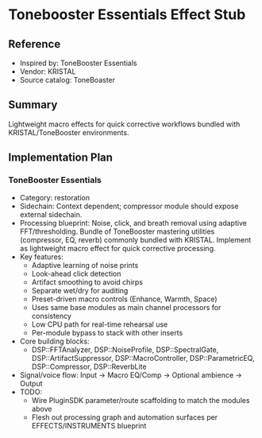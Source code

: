 # Tonebooster Essentials Effect Stub

## Reference
- Inspired by: ToneBooster Essentials
- Vendor: KRISTAL
- Source catalog: ToneBoaster

## Summary
Lightweight macro effects for quick corrective workflows bundled with KRISTAL/ToneBooster environments.

## Implementation Plan
### ToneBooster Essentials
- Category: restoration
- Sidechain: Context dependent; compressor module should expose external sidechain.
- Processing blueprint: Noise, click, and breath removal using adaptive FFT/thresholding. Bundle of ToneBooster mastering utilities (compressor, EQ, reverb) commonly bundled with KRISTAL. Implement as lightweight macro effect for quick corrective processing.
- Key features:
  - Adaptive learning of noise prints
  - Look-ahead click detection
  - Artifact smoothing to avoid chirps
  - Separate wet/dry for auditing
  - Preset-driven macro controls (Enhance, Warmth, Space)
  - Uses same base modules as main channel processors for consistency
  - Low CPU path for real-time rehearsal use
  - Per-module bypass to stack with other inserts
- Core building blocks:
  - DSP::FFTAnalyzer, DSP::NoiseProfile, DSP::SpectralGate, DSP::ArtifactSuppressor, DSP::MacroController, DSP::ParametricEQ, DSP::Compressor, DSP::ReverbLite
- Signal/voice flow: Input → Macro EQ/Comp → Optional ambience → Output
- TODO:
  - Wire PluginSDK parameter/route scaffolding to match the modules above
  - Flesh out processing graph and automation surfaces per EFFECTS/INSTRUMENTS blueprint
